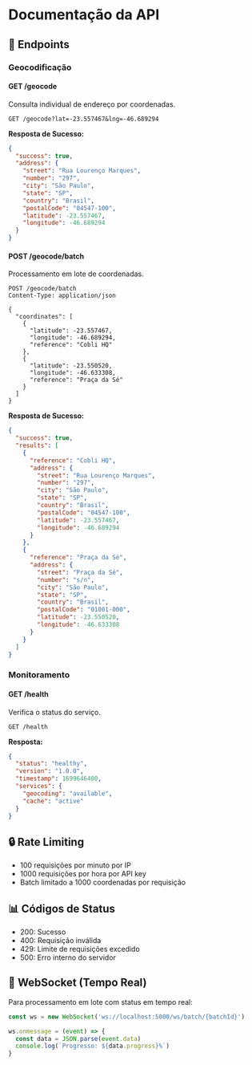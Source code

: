 # Documentação da API

## 🔌 Endpoints

### Geocodificação

#### GET /geocode
Consulta individual de endereço por coordenadas.

```http
GET /geocode?lat=-23.557467&lng=-46.689294
```

**Resposta de Sucesso:**
```json
{
  "success": true,
  "address": {
    "street": "Rua Lourenço Marques",
    "number": "297",
    "city": "São Paulo",
    "state": "SP",
    "country": "Brasil",
    "postalCode": "04547-100",
    "latitude": -23.557467,
    "longitude": -46.689294
  }
}
```

#### POST /geocode/batch
Processamento em lote de coordenadas.

```http
POST /geocode/batch
Content-Type: application/json

{
  "coordinates": [
    {
      "latitude": -23.557467,
      "longitude": -46.689294,
      "reference": "Cobli HQ"
    },
    {
      "latitude": -23.550520,
      "longitude": -46.633308,
      "reference": "Praça da Sé"
    }
  ]
}
```

**Resposta de Sucesso:**
```json
{
  "success": true,
  "results": [
    {
      "reference": "Cobli HQ",
      "address": {
        "street": "Rua Lourenço Marques",
        "number": "297",
        "city": "São Paulo",
        "state": "SP",
        "country": "Brasil",
        "postalCode": "04547-100",
        "latitude": -23.557467,
        "longitude": -46.689294
      }
    },
    {
      "reference": "Praça da Sé",
      "address": {
        "street": "Praça da Sé",
        "number": "s/n",
        "city": "São Paulo",
        "state": "SP",
        "country": "Brasil",
        "postalCode": "01001-000",
        "latitude": -23.550520,
        "longitude": -46.633308
      }
    }
  ]
}
```

### Monitoramento

#### GET /health
Verifica o status do serviço.

```http
GET /health
```

**Resposta:**
```json
{
  "status": "healthy",
  "version": "1.0.0",
  "timestamp": 1699646400,
  "services": {
    "geocoding": "available",
    "cache": "active"
  }
}
```

## 🔒 Rate Limiting

- 100 requisições por minuto por IP
- 1000 requisições por hora por API key
- Batch limitado a 1000 coordenadas por requisição

## 📊 Códigos de Status

- 200: Sucesso
- 400: Requisição inválida
- 429: Limite de requisições excedido
- 500: Erro interno do servidor

## 🔌 WebSocket (Tempo Real)

Para processamento em lote com status em tempo real:

```javascript
const ws = new WebSocket('ws://localhost:5000/ws/batch/{batchId}')

ws.onmessage = (event) => {
  const data = JSON.parse(event.data)
  console.log(`Progresso: ${data.progress}%`)
}
```